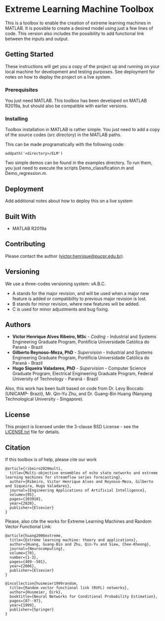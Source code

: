 # Extreme Learning Machine Toolbox

This is a toolbox to enable the creation of extreme learning machines in MATLAB.
It is possible to create a desired model using just a few lines of code.
This version also includes the possibility to add functional link between the inputs and output.

## Getting Started

These instructions will get you a copy of the project up and running on your local machine for development and testing purposes. See deployment for notes on how to deploy the project on a live system.

### Prerequisites

You just need MATLAB.
This toolbox has been developed on MATLAB R2019a, but should also be compatible with earlier versions.

### Installing

Toolbox installation in MATLAB is rather simple.
You just need to add a copy of the source codes (src directory) in the MATLAB paths.

This can be made programatically with the following code:

```
addpath('<directory>/ELM')
```

Two simple demos can be found in the examples directory.
To run them, you just need to execute the scripts Demo_classification.m and Demo_regression.m.

## Deployment

Add additional notes about how to deploy this on a live system

## Built With

* MATLAB R2019a

## Contributing

Please contact the author (victor.henrique@pucpr.edu.br).

## Versioning

We use a three-codes versioning system: vA.B.C.

* A stands for the major revision, and will be used when a major new feature is added or compatibility to previous major revision is lost.
* B stands for minor revision, where new features will be added.
* C is used for minor adjustments and bug fixing.

## Authors

* **Victor Henrique Alves Ribeiro, MSc** - *Coding* - Industrial and Systems Engineering Graduate Program, Pontifícia Universidade Católica do Paraná - Brazil
* **Gilberto Reynoso-Meza, PhD** - *Supervision* - Industrial and Systems Engineering Graduate Program, Pontifícia Universidade Católica do Paraná - Brazil
* **Hugo Siqueira Valadares, PhD** - *Supervision* - Computer Science Graduate Program, Electrical Engineering Graduate Program, Federal University of Technology - Paraná - Brazil

Also, this work has been built based on code from Dr. Levy Boccato (UNICAMP- Brazil), Mr. Qin-Yu Zhu, and Dr. Guang-Bin Huang (Nanyang Technological University - Singapore).

## License

This project is licensed under the 3-clause BSD License - see the [LICENSE.txt](LICENSE.txt) file for details.

## Citation

If this toolbox is of help, please cite our work

```
@article{ribeiro2020multi,
  title={Multi-objective ensembles of echo state networks and extreme learning machines for streamflow series forecasting},
  author={Ribeiro, Victor Henrique Alves and Reynoso-Meza, Gilberto and Siqueira, Hugo Valadares},
  journal={Engineering Applications of Artificial Intelligence},
  volume={95},
  pages={103910},
  year={2020},
  publisher={Elsevier}
}
```

Please, also cite the works for Extreme Learning Machines and Random Vector Functional Link:

```
@article{huang2006extreme,
  title={Extreme learning machine: theory and applications},
  author={Huang, Guang-Bin and Zhu, Qin-Yu and Siew, Chee-Kheong},
  journal={Neurocomputing},
  volume={70},
  number={1-3},
  pages={489--501},
  year={2006},
  publisher={Elsevier}
}
```

```
@incollection{husmeier1999random,
  title={Random vector functional link (RVFL) networks},
  author={Husmeier, Dirk},
  booktitle={Neural Networks for Conditional Probability Estimation},
  pages={87--97},
  year={1999},
  publisher={Springer}
}
```